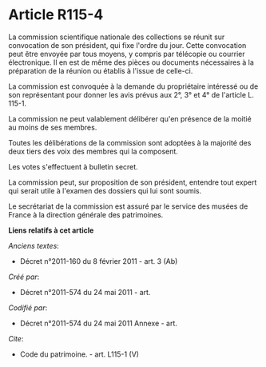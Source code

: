 # Article R115-4

La commission scientifique nationale des collections se réunit sur convocation de son président, qui fixe l'ordre du jour.
Cette convocation peut être envoyée par tous moyens, y compris par télécopie ou courrier électronique. Il en est de même des
pièces ou documents nécessaires à la préparation de la réunion ou établis à l'issue de celle-ci.

La commission est convoquée à la demande du propriétaire intéressé ou de son représentant pour donner les avis prévus aux 2°,
3° et 4° de l'article L. 115-1.

La commission ne peut valablement délibérer qu'en présence de la moitié au moins de ses membres.

Toutes les délibérations de la commission sont adoptées à la majorité des deux tiers des voix des membres qui la composent.

Les votes s'effectuent à bulletin secret.

La commission peut, sur proposition de son président, entendre tout expert qui serait utile à l'examen des dossiers qui lui
sont soumis.

Le secrétariat de la commission est assuré par le service des musées de France à la direction générale des patrimoines.

**Liens relatifs à cet article**

_Anciens textes_:

  - Décret n°2011-160 du 8 février 2011 - art. 3 (Ab)

_Créé par_:

  - Décret n°2011-574 du 24 mai 2011  - art.

_Codifié par_:

  - Décret n°2011-574 du 24 mai 2011 Annexe - art.

_Cite_:

  - Code du patrimoine. - art. L115-1 (V)
